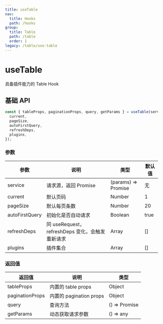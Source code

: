 ```yaml
---
title: useTable
nav:
  title: Hooks
  path: /hooks
group:
  title: Table
  path: /table
  order: 1
legacy: /table/use-table
---
```


# useTable

具备插件能力的 Table Hook


## 基础 API

```js
const { tableProps, paginationProps, query, getParams } = useTable(service, {
  current,
  pageSize,
  autoFirstQuery,
  refreshDeps,
  plugins,
});
```

### 参数

| 参数 | 说明 | 类型 | 默认值 |
|------|------|------| ------|  
|service| 请求源，返回 Promise | (params) => Promise<IResponse> | 无 |
|current| 默认页码 | Number | 1 |
|pageSize| 默认每页条数 | Number | 20 |
|autoFirstQuery| 初始化是否自动请求 | Boolean | true |
|refreshDeps| 同 useRequest，refreshDeps 变化，会触发重新请求 | Array | [] |
|plugins| 插件集合 | Array | [] |

### 返回值

| 返回值       | 说明       | 类型          |
| ---------- | ---------- | ------------- |
| tableProps | 内置的 table props | Object |
| paginationProps | 内置的 pagination props | Object |
| query      | 查询方法   | () => Promise<IResponse> |
| getParams  | 动态获取请求参数   | () => any |
